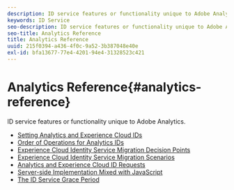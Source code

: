 ```yaml
---
description: ID service features or functionality unique to Adobe Analytics.
keywords: ID Service
seo-description: ID service features or functionality unique to Adobe Analytics.
seo-title: Analytics Reference
title: Analytics Reference
uuid: 215f0394-a436-4f0c-9a52-3b387048e40e
exl-id: bfa13677-77e4-4201-94e4-31328523c421
---
```

# Analytics Reference{#analytics-reference}

ID service features or functionality unique to Adobe Analytics.

+ [Setting Analytics and Experience Cloud IDs](analytics-ids.md)
+ [Order of Operations for Analytics IDs](analytics-order-of-operations.md)
+ [Experience Cloud Identity Service Migration Decision Points](migration-decisions.md)
+ [Experience Cloud Identity Service Migration Scenarios](migration-scenarios.md)
+ [Analytics and Experience Cloud ID Requests](legacy-analytics.md)
+ [Server-side Implementation Mixed with JavaScript](server-side.md)
+ [The ID Service Grace Period](grace-period.md)
<!--+ [Data Collection CNAMEs and Cross-Domain Tracking](cname.md)-->
